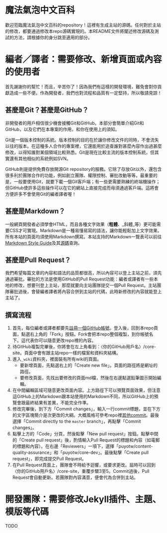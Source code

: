 # 魔法氣泡中文百科

歡迎蒞臨魔法氣泡中文百科的repository！這裡有生成主站的源碼。任何對於主站的修改，都要通過修改本repo源碼實現的。本README文件將闡述修改源碼及測試的方法，請根據你的身分跳至適用的部分。

# 編者／譯者：需要修改、新增頁面或內容的使用者

首先謝謝你的幫忙！而且，辛苦你了！因為我們有這樣的開發環境，難免會對你貢獻造成一些不便。作為開發者，我們也對流程和品質有一定堅持，所以敬請見諒！

## 甚麼是Git？甚麼是GitHub？

非開發者的用戶相信很少機會接觸Git和GitHub。本部分會簡單介紹Git和GitHub，以及它們在本專案的作用，和你在使用上的須知。

Git是一個版本控制的系統。版本控制的目的在於讓你修改文件的同時，不會流失以往的版本。在這種多人合作的專案裡，它還能用於追查誰對甚麼內容作出過甚麼修改，以得知誰對某個領域比較熟悉。Git是現在比較主流的版本控制系統，但其實還有其他相似的系統例如SVN。

GitHub則是提供免費存放開源Git repository的服務。它除了存放Git以外，還包含很多利於團隊合作的功能，例如創立團隊、權限控制、審批改動等等。最重要的是，一般要使用Git，就要下載一個Git客戶端；有一些更需要熟練的終端機操作；但GitHub使許多這些操作可以在它的網站上直接完成而毋須通過客戶端。這將會方便許多不會使用Git的編者譯者喔！

## 甚麼是Markdown？

一般網頁開發者必須學會HTML，而且各種文字效果（**粗體**、_斜體_等）更可能需要CSS才可實現。Markdown是一種易懂易寫的語法，讓你能輕鬆加上文字效果。所有本站的頁面均須使用Markdown撰寫。本站支持的Markdown一覽表可以前往[Markdown Style Guide][md-guide]及其[源碼][md-guide-source]查詢。

[md-guide]: https://www.jekyllnow.com/Markdown-Style-Guide/
[md-guide-source]: https://raw.githubusercontent.com/barryclark/www.jekyllnow.com/gh-pages/_posts/2014-6-19-Markdown-Style-Guide.md

## 甚麼是Pull Request？

我們希望每篇文章的內容和語法的品質都很高，所以內容可以登上主站之前，須先通過審批。審批的方法是使用GitHub的Pull Request功能：編者或譯者有一些本地的修改，想要刊登上主站，那麼就要向主站團隊提交一個Pull Request。主站團隊審批過後，會替編者譯者將內容合併到主站的代碼，此時新修改的內容就能登上主站了。

## 撰寫流程

1. 首先，每位編者或譯者都要先[註冊一個GitHub帳號](github-register)。登入後，回到本repo頁面，點選右上角的「Fork」按鈕。Fork會把本repo整個複製，到你帳號名下。這代表你可以隨意更改repo裡的內容。
2. 待GitHub複製完畢後，你將會在左上角看到：〈你的GitHub用戶名〉/core-site。頁面中會有跟主站repo一樣的檔案和資料夾結構。
3. 進入`_wiki`資料夾，裡面裝有所有wiki的頁面。
   * 要新增頁面，先點選右上的「Create new file」。頁面的路徑將是網址的路徑。
   * 要修改頁面，先找出要修改的頁面md檔，然後在右邊點選鉛筆圖示開始編輯。
4. 在中間編輯區域可隨意更改頁面內容。上方路徑下可以預覽頁面效果，但注意這GitHub上的Markdown跟本站使用的Markdown不同，所以GitHub上的預覽會跟最終結果有差異，不能完全作準。
5. 修改完畢後，到下方「Commit changes」，輸入一行commit標題，並在下方的文字區塊簡介是次更改的大綱。大概風格可參考repo裡[其他commit][core-site-commits]。最後選擇「Commit directly to the `master` branch」，再點擊「Commit changes」。
6. 點擊上方的「Code」分頁，然後點擊「New pull request」按鈕。點擊中間的「Create pull request」後，酌情輸入Pull Request的標題和內容（如電郵的標題和內容）。在右邊「Reviewers」一項下，選擇「puyotw/content-quality-assurance」和「puyotw/core-dev」。最後點擊「Create pull request」，即完成提交Pull Request。
7. 在Pull Request頁面上，團隊會不時給予迴響，或要求更改。屆時可以回到〈你的GitHub用戶名〉/core-site，重覆步驟3至5。Commit過後，Pull Request會自動更新。若團隊對內容滿意，便會代為合併到主站。

[github-register]: https://github.com/join
[core-site-commits]: https://github.com/puyotw/core-site/commits/master

# 開發團隊：需要修改Jekyll插件、主題、模版等代碼

TODO

